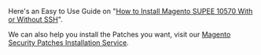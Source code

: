 Here's an Easy to Use Guide on "[How to Install Magento SUPEE 10570 With or Without SSH](https://meetanshi.com/blog/install-magento-supee-10570-with-or-without-ssh/)".

We can also help you install the Patches you want, visit our [Magento Security Patches Installation Service](https://meetanshi.com/magento-security-patches-installation-service.html).
